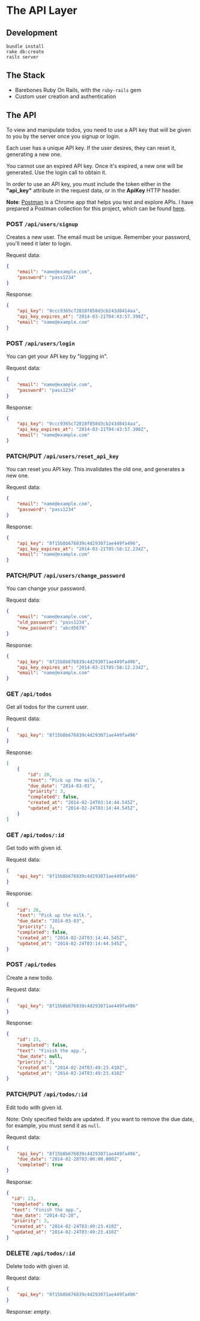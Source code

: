 # The API Layer

## Development

    bundle install
    rake db:create
    rails server

## The Stack

 - Barebones Ruby On Rails, with the `ruby-rails` gem
 - Custom user creation and authentication

## The API

To view and manipulate todos, you need to use a API key that will be given to you by the server once you signup or login.

Each user has a unique API key. If the user desires, they can reset it, generating a new one.

You cannot use an expired API key. Once it's expired, a new one will be generated. Use the login call to obtain it.

In order to use an API key, you must include the token either in the **"api_key"** attribute in the request data, or in the **ApiKey** HTTP header.

**Note**: [Postman](https://chrome.google.com/webstore/detail/postman-rest-client/fdmmgilgnpjigdojojpjoooidkmcomcm?hl=en) is a Chrome app that helps you test and explore APIs.
I have prepared a Postman collection for this project, which can be found [here](https://www.getpostman.com/collections/1d15888cde997f797b98).

### POST `/api/users/signup`

Creates a new user. The email must be unique. Remember your password, you'll need it later to login.

Request data:

```json
{
    "email": "name@example.com",
    "password": "pass1234"
}
```

Response:

```json
{
    "api_key": "9ccc9365c72818f858d3cb243d8414aa",
    "api_key_expires_at": "2014-03-21T04:43:57.398Z",
    "email": "name@example.com"
}
```

### POST `/api/users/login`

You can get your API key by "logging in".

Request data:

```json
{
    "email": "name@example.com",
    "password": "pass1234"
}
```

Response:

```json
{
    "api_key": "9ccc9365c72818f858d3cb243d8414aa",
    "api_key_expires_at": "2014-03-21T04:43:57.398Z",
    "email": "name@example.com"
}
```

### PATCH/PUT `/api/users/reset_api_key`

You can reset you API key. This invalidates the old one, and generates a new one.

Request data:

```json
{
    "email": "name@example.com",
    "password": "pass1234"
}
```

Response:

```json
{
    "api_key": "8f15b8b676839c4d293071ae449fa496",
    "api_key_expires_at": "2014-03-21T05:58:12.234Z",
    "email": "name@example.com"
}
```

### PATCH/PUT `/api/users/change_password`

You can change your password.

Request data:

```json
{
    "email": "name@example.com",
    "old_password": "pass1234",
    "new_password": "abcd5678"
}
```

Response:

```json
{
    "api_key": "8f15b8b676839c4d293071ae449fa496",
    "api_key_expires_at": "2014-03-21T05:58:12.234Z",
    "email": "name@example.com"
}
```


### GET `/api/todos`

Get all todos for the current user.

Request data:

```json
{
    "api_key": "8f15b8b676839c4d293071ae449fa496"
}
```

Response:

```json
[
    {
        "id": 20,
        "text": "Pick up the milk.",
        "due_date": "2014-03-03",
        "priority": 3,
        "completed": false,
        "created_at": "2014-02-24T03:14:44.545Z",
        "updated_at": "2014-02-24T03:14:44.545Z",
    }
]
```


### GET `/api/todos/:id`

Get todo with given id.

Request data:

```json
{
    "api_key": "8f15b8b676839c4d293071ae449fa496"
}
```

Response:

```json
{
    "id": 20,
    "text": "Pick up the milk.",
    "due_date": "2014-03-03",
    "priority": 3,
    "completed": false,
    "created_at": "2014-02-24T03:14:44.545Z",
    "updated_at": "2014-02-24T03:14:44.545Z",
}
```


### POST `/api/todos`

Create a new todo.

Request data:

```json
{
    "api_key": "8f15b8b676839c4d293071ae449fa496"
}
```

Response:

```json
{
    "id": 23,
    "completed": false,
    "text": "Finish the app.",
    "due_date": null,
    "priority": 3,
    "created_at": "2014-02-24T03:49:23.410Z",
    "updated_at": "2014-02-24T03:49:23.410Z"
}
```


### PATCH/PUT `/api/todos/:id`

Edit todo with given id.

Note: Only specified fields are updated.
If you want to remove the due date, for example, you must send it as `null`.

Request data:

```json
{
    "api_key": "8f15b8b676839c4d293071ae449fa496",
    "due_date": "2014-02-28T03:00:00.000Z",
    "completed": true
}
```

Response:

```json
{
  "id": 23,
  "completed": true,
  "text": "Finish the app.",
  "due_date": "2014-02-28",
  "priority": 3,
  "created_at": "2014-02-24T03:49:23.410Z",
  "updated_at": "2014-02-24T03:49:23.410Z"
}
```

### DELETE `/api/todos/:id`

Delete todo with given id.

Request data:

```json
{
    "api_key": "8f15b8b676839c4d293071ae449fa496"
}
```

Response: _empty_.
